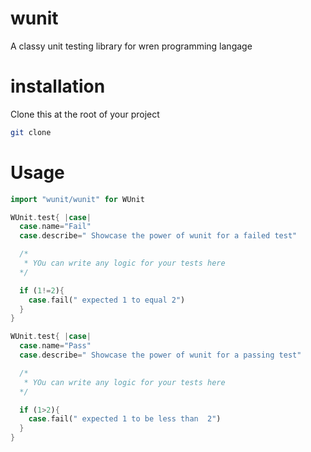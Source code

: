 # wunit 
A classy unit testing library for wren programming langage

# installation

Clone this at the root of your project
```bash
git clone 
```

# Usage
```dart
import "wunit/wunit" for WUnit

WUnit.test{ |case|
  case.name="Fail"
  case.describe=" Showcase the power of wunit for a failed test"

  /*
   * YOu can write any logic for your tests here
  */ 

  if (1!=2){
    case.fail(" expected 1 to equal 2")
  }
}

WUnit.test{ |case|
  case.name="Pass"
  case.describe=" Showcase the power of wunit for a passing test"

  /*
   * YOu can write any logic for your tests here
  */ 

  if (1>2){
    case.fail(" expected 1 to be less than  2")
  }
}
```
